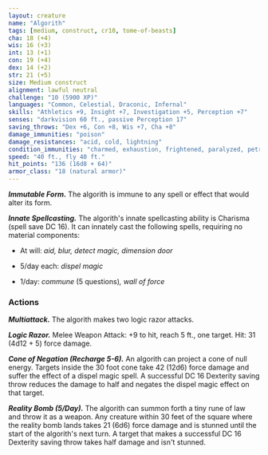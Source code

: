 ```yaml
---
layout: creature
name: "Algorith"
tags: [medium, construct, cr10, tome-of-beasts]
cha: 18 (+4)
wis: 16 (+3)
int: 13 (+1)
con: 19 (+4)
dex: 14 (+2)
str: 21 (+5)
size: Medium construct
alignment: lawful neutral
challenge: "10 (5900 XP)"
languages: "Common, Celestial, Draconic, Infernal"
skills: "Athletics +9, Insight +7, Investigation +5, Perception +7"
senses: "darkvision 60 ft., passive Perception 17"
saving_throws: "Dex +6, Con +8, Wis +7, Cha +8"
damage_immunities: "poison"
damage_resistances: "acid, cold, lightning"
condition_immunities: "charmed, exhaustion, frightened, paralyzed, petrified, poisoned"
speed: "40 ft., fly 40 ft."
hit_points: "136 (16d8 + 64)"
armor_class: "18 (natural armor)"
---
```


***Immutable Form.*** The algorith is immune to any spell or effect that would alter its form.

***Innate Spellcasting.*** The algorith's innate spellcasting ability is Charisma (spell save DC 16). It can innately cast the following spells, requiring no material components:

* At will: <i>aid, blur, detect magic, dimension door</i>

* 5/day each: <i>dispel magic</i>

* 1/day: <i>commune </i>(5 questions)<i>, wall of force</i>

### Actions

***Multiattack.*** The algorith makes two logic razor attacks.

***Logic Razor.*** Melee Weapon Attack: +9 to hit, reach 5 ft., one target. Hit: 31 (4d12 + 5) force damage.

***Cone of Negation (Recharge 5-6).*** An algorith can project a cone of null energy. Targets inside the 30 foot cone take 42 (12d6) force damage and suffer the effect of a dispel magic spell. A successful DC 16 Dexterity saving throw reduces the damage to half and negates the dispel magic effect on that target.

***Reality Bomb (5/Day).*** The algorith can summon forth a tiny rune of law and throw it as a weapon. Any creature within 30 feet of the square where the reality bomb lands takes 21 (6d6) force damage and is stunned until the start of the algorith's next turn. A target that makes a successful DC 16 Dexterity saving throw takes half damage and isn't stunned.

